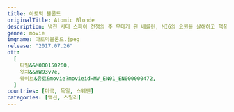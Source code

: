 ```yaml
---
title: 아토믹 블론드
originalTitle: Atomic Blonde
description: 냉전 시대 스파이 전쟁의 주 무대가 된 베를린, MI6의 요원을 살해하고 핵폭탄급 정보를 담고 있는 전 세계 스파이 명단을 훔쳐 달아난 이중 스파이를 잡기 위해 MI6 최고의 요원 로레인 브로튼(샤를리즈 테론)이 급파된다. 각 국의 스파이들은 명단을 차지하기 위해 혈안이 되고, 로레인 역시 동독과 서독을 오가며 미션을 수행한다. 리스트를 회수하기 위해서는 베를린에 10년 동안 있었던 자신을 믿어야 한다는 데이빗 퍼시벌(제임스 맥어보이)은 어딘가 수상한 구석이 있다. 로레인은 그를 감시하는 1년차 프랑스 스파이 델핀 라살(소피아 부텔라)과 강렬한 끌림을 느끼는데...
genre: movie
imgname: 아토믹블론드.jpeg
release: "2017.07.26"
ott:
  [
    티빙&&M000150260,
    왓챠&&mW93v7e,
    웨이브&유료&movie?movieid=MV_EN01_EN000000472,
  ]
countries: [미국, 독일, 스웨덴]
categories: [액션, 스릴러]
---
```

